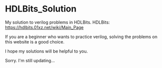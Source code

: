 # HDLBits_Solution
My solution to verilog problems in HDLBits.
HDLBits: https://hdlbits.01xz.net/wiki/Main_Page

If you are a beginner who wants to practice verilog, solving the problems on this website is a good choice. 

I hope my solutions will be helpful to you.


Sorry. I'm still updating...
